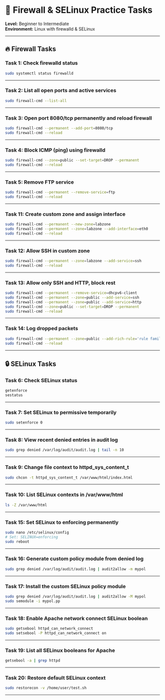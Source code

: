 # 🔐 Firewall & SELinux Practice Tasks

**Level:** Beginner to Intermediate  
**Environment:** Linux with firewalld & SELinux

---

## 🔥 Firewall Tasks

### Task 1: Check firewalld status
```bash
sudo systemctl status firewalld
```

---

### Task 2: List all open ports and active services
```bash
sudo firewall-cmd --list-all
```

---

### Task 3: Open port 8080/tcp permanently and reload firewall
```bash
sudo firewall-cmd --permanent --add-port=8080/tcp
sudo firewall-cmd --reload
```

---

### Task 4: Block ICMP (ping) using firewalld
```bash
sudo firewall-cmd --zone=public --set-target=DROP --permanent
sudo firewall-cmd --reload
```

---

### Task 5: Remove FTP service
```bash
sudo firewall-cmd --permanent --remove-service=ftp
sudo firewall-cmd --reload
```

---

### Task 11: Create custom zone and assign interface
```bash
sudo firewall-cmd --permanent --new-zone=labzone
sudo firewall-cmd --permanent --zone=labzone --add-interface=eth0
sudo firewall-cmd --reload
```

---

### Task 12: Allow SSH in custom zone
```bash
sudo firewall-cmd --permanent --zone=labzone --add-service=ssh
sudo firewall-cmd --reload
```

---

### Task 13: Allow only SSH and HTTP, block rest
```bash
sudo firewall-cmd --permanent --remove-service=dhcpv6-client
sudo firewall-cmd --permanent --zone=public --add-service=ssh
sudo firewall-cmd --permanent --zone=public --add-service=http
sudo firewall-cmd --zone=public --set-target=DROP --permanent
sudo firewall-cmd --reload
```

---

### Task 14: Log dropped packets
```bash
sudo firewall-cmd --permanent --zone=public --add-rich-rule='rule family="ipv4" drop log prefix="DROP: " level="info"'
sudo firewall-cmd --reload
```

---

## 🔒 SELinux Tasks

### Task 6: Check SELinux status
```bash
getenforce
sestatus
```

---

### Task 7: Set SELinux to permissive temporarily
```bash
sudo setenforce 0
```

---

### Task 8: View recent denied entries in audit log
```bash
sudo grep denied /var/log/audit/audit.log | tail -n 10
```

---

### Task 9: Change file context to httpd_sys_content_t
```bash
sudo chcon -t httpd_sys_content_t /var/www/html/index.html
```

---

### Task 10: List SELinux contexts in /var/www/html
```bash
ls -Z /var/www/html
```

---

### Task 15: Set SELinux to enforcing permanently
```bash
sudo nano /etc/selinux/config
# Set: SELINUX=enforcing
sudo reboot
```

---

### Task 16: Generate custom policy module from denied log
```bash
sudo grep denied /var/log/audit/audit.log | audit2allow -m mypol
```

---

### Task 17: Install the custom SELinux policy module
```bash
sudo grep denied /var/log/audit/audit.log | audit2allow -M mypol
sudo semodule -i mypol.pp
```

---

### Task 18: Enable Apache network connect SELinux boolean
```bash
sudo getsebool httpd_can_network_connect
sudo setsebool -P httpd_can_network_connect on
```

---

### Task 19: List all SELinux booleans for Apache
```bash
getsebool -a | grep httpd
```

---

### Task 20: Restore default SELinux context
```bash
sudo restorecon -v /home/user/test.sh
```

---
